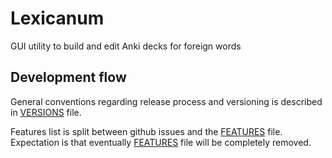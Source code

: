 # Lexicanum

GUI utility to build and edit Anki decks for foreign words

## Development flow

General conventions regarding release process and versioning is described in [VERSIONS](VERSIONS.md) file.

Features list is split between github issues and the [FEATURES](FEATURES.md) file. Expectation is that
eventually [FEATURES](FEATURES.md) file will be completely removed.
